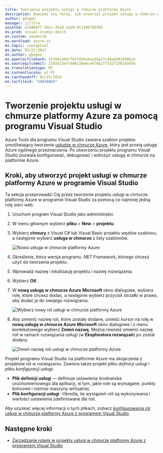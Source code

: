 ```yaml
---
title: Tworzenie projektu usługi w chmurze platformy Azure
description: Dowiedz się teraz, jak utworzyć projekt usługi w chmurze platformy Azure z programem Visual Studio
author: ghogen
manager: jillfra
assetId: ec580df7-3dcc-45a9-a1d9-8c110678dfb5
ms.prod: visual-studio-dev15
ms.custom: seodec18
ms.workload: azure-vs
ms.topic: conceptual
ms.date: 03/21/2017
ms.author: ghogen
ms.openlocfilehash: 52f84cab67fb2f826a4aa26e27cd4ad393dd8bcb
ms.sourcegitcommit: 2193323efc608118e0ce6f6b2ff532f158245d56
ms.translationtype: MT
ms.contentlocale: pl-PL
ms.lasthandoff: 01/25/2019
ms.locfileid: "54930860"
---
```

# <a name="creating-an-azure-cloud-service-project-with-visual-studio"></a>Tworzenie projektu usługi w chmurze platformy Azure za pomocą programu Visual Studio
Azure Tools dla programu Visual Studio zawiera szablon projektu umożliwiający tworzenie [usłudze w chmurze Azure](/azure/cloud-services/cloud-services-choose-me), który jest prostą usługę Azure ogólnego przeznaczenia. Po utworzeniu projektu programu Visual Studio pozwala konfigurować, debugować i wdrożyć usługę w chmurze na platformie Azure.

## <a name="steps-to-create-an-azure-cloud-service-project-in-visual-studio"></a>Kroki, aby utworzyć projekt usługi w chmurze platformy Azure w programie Visual Studio
Ta sekcja przeprowadzi Cię przez tworzenie projektu usługi w chmurze platformy Azure w programie Visual Studio za pomocą co najmniej jedną rolę sieci web.

1. Uruchom program Visual Studio jako administrator.

1. W menu głównym wybierz **pliku** > **New** > **projektu**.

1. Wybierz **chmury** z Visual C# lub Visual Basic projektu węzłów szablonu, a następnie wybierz **usługa w chmurze** z listy szablonów.

    ![Nowa usługa w chmurze platformy Azure](./media/vs-azure-tools-azure-project-create/new-project-wizard-for-cloud-service.png)

1. Określenie, która wersja programu .NET Framework, którego chcesz użyć do tworzenia projektu.

1. Wprowadź nazwę i lokalizację projektu i nazwę rozwiązania.

1. Wybierz **OK**.

1. W **nową usługę w chmurze Azure Microsoft** okno dialogowe, wybierz role, które chcesz dodać, a następnie wybierz przycisk strzałki w prawo, aby dodać je do swojego rozwiązania.

    ![Wybierz nowy ról usługi w chmurze platformy Azure](./media/vs-azure-tools-azure-project-create/new-cloud-service.png)

1. Aby zmienić nazwę roli, które zostały dodane, umieść kursor na rolę w **nową usługę w chmurze Azure Microsoft** okno dialogowe i z menu kontekstowego wybierz **Zmień nazwę**. Można również zmienić nazwę roli w ramach rozwiązania usługi (w **Eksploratora rozwiązań**) po został dodany.

    ![Zmień nazwę roli usługi w chmurze platformy Azure](./media/vs-azure-tools-azure-project-create/new-cloud-service-rename.png)

Projekt programu Visual Studio na platformie Azure ma skojarzenia z projektów ról w rozwiązaniu. Zawiera także projekt *pliku definicji usługi* i *pliku konfiguracji usługi*:

- **Plik definicji usługi** — definiuje ustawienia środowiska uruchomieniowego dla aplikacji, w tym, jakie role są wymagane, punkty końcowe i rozmiar maszyny wirtualnej.
- **Plik konfiguracji usługi** -Określa, ile wystąpień roli są wykonywania i wartości ustawienia zdefiniowane dla roli.

Aby uzyskać więcej informacji o tych plikach, zobacz [konfigurowania ról usługi w chmurze platformy Azure z programem Visual Studio](vs-azure-tools-configure-roles-for-cloud-service.md).

## <a name="next-steps"></a>Następne kroki
- [Zarządzanie rolami w projekty usługi w chmurze platformy Azure z programem Visual Studio](./vs-azure-tools-cloud-service-project-managing-roles.md)
